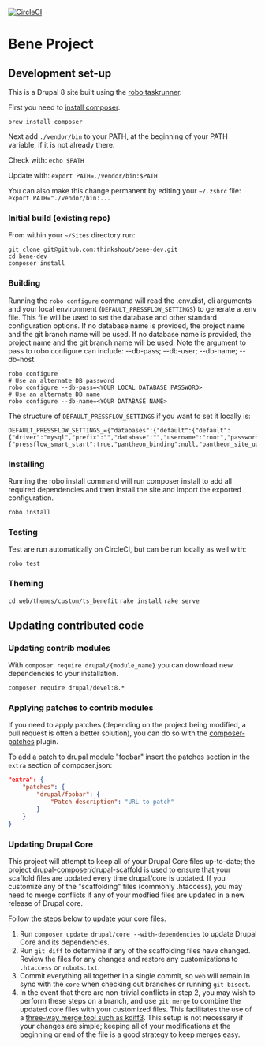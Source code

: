 [![CircleCI](https://circleci.com/gh/thinkshout/bene-project/tree/8.x-pantheon.svg?style=svg)](https://circleci.com/gh/thinkshout/bene-project/tree/8.x-pantheon)

# Bene Project

## Development set-up

This is a Drupal 8 site built using the [robo taskrunner](http://robo.li/).

First you need to [install composer](https://getcomposer.org/doc/00-intro.md#installation-linux-unix-osx).

`brew install composer`

Next add `./vendor/bin` to your PATH, at the beginning of your PATH variable, if it is not already there.

Check with:
`echo $PATH`

Update with:
`export PATH=./vendor/bin:$PATH`

You can also make this change permanent by editing your `~/.zshrc` file:
`export PATH="./vendor/bin:...`

### Initial build (existing repo)

From within your `~/Sites` directory run:

```
git clone git@github.com:thinkshout/bene-dev.git
cd bene-dev
composer install
```

### Building

Running the `robo configure` command will read the .env.dist, cli arguments and
your local environment (`DEFAULT_PRESSFLOW_SETTINGS`) to generate a .env file. This file will be used to set
the database and other standard configuration options. If no database name is provided, the project name and the git branch name will be used. If no database name is provided, the project name and the git branch name will be used. Note the argument to pass to robo configure can include: --db-pass; --db-user; --db-name; --db-host.

```
robo configure
# Use an alternate DB password
robo configure --db-pass=<YOUR LOCAL DATABASE PASSWORD>
# Use an alternate DB name
robo configure --db-name=<YOUR DATABASE NAME>
```

The structure of `DEFAULT_PRESSFLOW_SETTINGS` if you want to set it locally is:

```
DEFAULT_PRESSFLOW_SETTINGS_={"databases":{"default":{"default":{"driver":"mysql","prefix":"","database":"","username":"root","password":"root","host":"localhost","port":3306}}},"conf":{"pressflow_smart_start":true,"pantheon_binding":null,"pantheon_site_uuid":null,"pantheon_environment":"local","pantheon_tier":"local","pantheon_index_host":"localhost","pantheon_index_port":8983,"redis_client_host":"localhost","redis_client_port":6379,"redis_client_password":"","file_public_path":"sites\/default\/files","file_private_path":"sites\/default\/files\/private","file_directory_path":"site\/default\/files","file_temporary_path":"\/tmp","file_directory_temp":"\/tmp","css_gzip_compression":false,"js_gzip_compression":false,"page_compression":false},"hash_salt":"","config_directory_name":"sites\/default\/config","drupal_hash_salt":""}
```

### Installing

Running the robo install command will run composer install to add all required
dependencies and then install the site and import the exported configuration.

```
robo install
```

### Testing

Test are run automatically on CircleCI, but can be run locally as well with:

```
robo test
```

### Theming

`cd web/themes/custom/ts_benefit`
`rake install`
`rake serve`

## Updating contributed code

### Updating contrib modules

With `composer require drupal/{module_name}` you can download new dependencies to your
installation.

```
composer require drupal/devel:8.*
```

### Applying patches to contrib modules

If you need to apply patches (depending on the project being modified, a pull
request is often a better solution), you can do so with the
[composer-patches](https://github.com/cweagans/composer-patches) plugin.

To add a patch to drupal module "foobar" insert the patches section in the `extra`
section of composer.json:
```json
"extra": {
    "patches": {
        "drupal/foobar": {
            "Patch description": "URL to patch"
        }
    }
}
```

### Updating Drupal Core

This project will attempt to keep all of your Drupal Core files up-to-date; the
project [drupal-composer/drupal-scaffold](https://github.com/drupal-composer/drupal-scaffold)
is used to ensure that your scaffold files are updated every time drupal/core is
updated. If you customize any of the "scaffolding" files (commonly .htaccess),
you may need to merge conflicts if any of your modfied files are updated in a
new release of Drupal core.

Follow the steps below to update your core files.

1. Run `composer update drupal/core --with-dependencies` to update Drupal Core and its dependencies.
1. Run `git diff` to determine if any of the scaffolding files have changed.
   Review the files for any changes and restore any customizations to
  `.htaccess` or `robots.txt`.
1. Commit everything all together in a single commit, so `web` will remain in
   sync with the `core` when checking out branches or running `git bisect`.
1. In the event that there are non-trivial conflicts in step 2, you may wish
   to perform these steps on a branch, and use `git merge` to combine the
   updated core files with your customized files. This facilitates the use
   of a [three-way merge tool such as kdiff3](http://www.gitshah.com/2010/12/how-to-setup-kdiff-as-diff-tool-for-git.html). This setup is not necessary if your changes are simple;
   keeping all of your modifications at the beginning or end of the file is a
   good strategy to keep merges easy.

